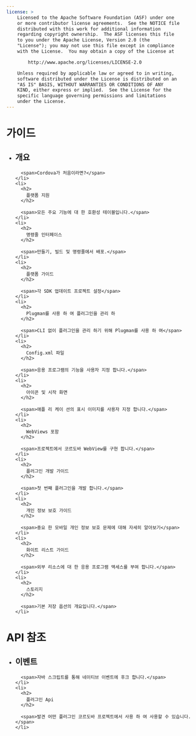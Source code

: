 ```yaml
---
license: >
    Licensed to the Apache Software Foundation (ASF) under one
    or more contributor license agreements.  See the NOTICE file
    distributed with this work for additional information
    regarding copyright ownership.  The ASF licenses this file
    to you under the Apache License, Version 2.0 (the
    "License"); you may not use this file except in compliance
    with the License.  You may obtain a copy of the License at

        http://www.apache.org/licenses/LICENSE-2.0

    Unless required by applicable law or agreed to in writing,
    software distributed under the License is distributed on an
    "AS IS" BASIS, WITHOUT WARRANTIES OR CONDITIONS OF ANY
    KIND, either express or implied.  See the License for the
    specific language governing permissions and limitations
    under the License.
---
```


<div id="home">
  <h1>
    가이드
  </h1>

  <ul>
    <li>
      <h2>
        개요
      </h2>

      <span>Cordova가 처음이라면?</span>
    </li>
    <li>
      <h2>
        플랫폼 지원
      </h2>

      <span>모든 주요 기능에 대 한 호환성 테이블입니다.</span>
    </li>
    <li>
      <h2>
        명령줄 인터페이스
      </h2>

      <span>만들기, 빌드 및 명령줄에서 배포.</span>
    </li>
    <li>
      <h2>
        플랫폼 가이드
      </h2>

      <span>각 SDK 업데이트 프로젝트 설정</span>
    </li>
    <li>
      <h2>
        Plugman를 사용 하 여 플러그인을 관리 하
      </h2>

      <span>CLI 없이 플러그인을 관리 하기 위해 Plugman를 사용 하 여</span>
    </li>
    <li>
      <h2>
        Config.xml 파일
      </h2>

      <span>응용 프로그램의 기능을 사용자 지정 합니다.</span>
    </li>
    <li>
      <h2>
        아이콘 및 시작 화면
      </h2>

      <span>애플 리 케이 션의 표시 이미지를 사용자 지정 합니다.</span>
    </li>
    <li>
      <h2>
        WebViews 포함
      </h2>

      <span>프로젝트에서 코르도바 WebView를 구현 합니다.</span>
    </li>
    <li>
      <h2>
        플러그인 개발 가이드
      </h2>

      <span>첫 번째 플러그인을 개발 합니다.</span>
    </li>
    <li>
      <h2>
        개인 정보 보호 가이드
      </h2>

      <span>중요 한 모바일 개인 정보 보호 문제에 대해 자세히 알아보기</span>
    </li>
    <li>
      <h2>
        화이트 리스트 가이드
      </h2>

      <span>외부 리소스에 대 한 응용 프로그램 액세스를 부여 합니다.</span>
    </li>
    <li>
      <h2>
        스토리지
      </h2>

      <span>기본 저장 옵션의 개요입니다.</span>
    </li>
  </ul>

  <h1>
    API 참조
  </h1>

  <ul>
    <li>
      <h2>
        이벤트
      </h2>

      <span>자바 스크립트를 통해 네이티브 이벤트에 후크 합니다.</span>
    </li>
    <li>
      <h2>
        플러그인 Api
      </h2>

      <span>발견 어떤 플러그인 코르도바 프로젝트에서 사용 하 여 사용할 수 있습니다.</span>
    </li>
  </ul>
</div>
